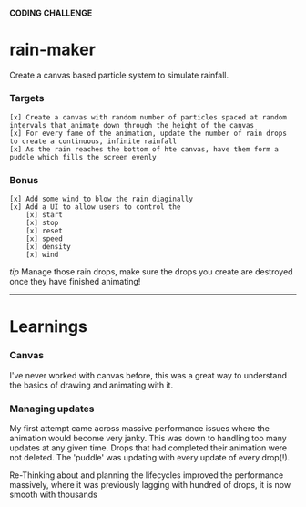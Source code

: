 #### CODING CHALLENGE
# rain-maker
Create a canvas based particle system to simulate rainfall.

### Targets
	[x] Create a canvas with random number of particles spaced at random intervals that animate down through the height of the canvas
	[x] For every fame of the animation, update the number of rain drops to create a continuous, infinite rainfall
	[x] As the rain reaches the bottom of hte canvas, have them form a puddle which fills the screen evenly

### Bonus
	[x] Add some wind to blow the rain diaginally
	[x] Add a UI to allow users to control the 
		[x] start
		[x] stop
		[x] reset
		[x] speed
		[x] density
		[x] wind

_tip_
Manage those rain drops, make sure the drops you create are destroyed once they have finished animating!

---

# Learnings

### Canvas
I've never worked with canvas before, this was a great way to understand the basics of drawing and animating with it. 

### Managing updates
My first attempt came across massive performance issues where the animation would become very janky. This was down to handling too many updates at any given time. Drops that had completed their animation were not deleted. The 'puddle' was updating with every update of every drop(!). 

Re-Thinking about and planning the lifecycles improved the performance massively, where it was previously lagging with hundred of drops, it is now smooth with thousands


